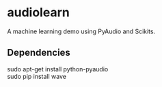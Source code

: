 audiolearn
==========

A machine learning demo using PyAudio and Scikits.  

Dependencies
-------------
sudo apt-get install python-pyaudio  
sudo pip install wave
